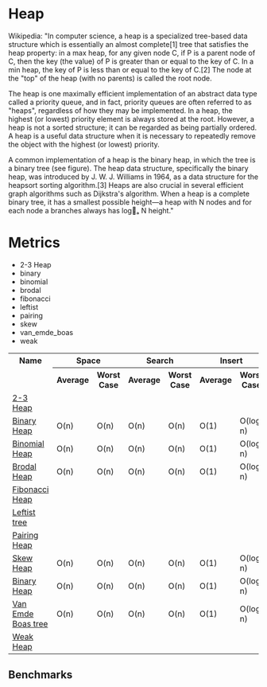 # Heap
Wikipedia: "In computer science, a heap is a specialized tree-based data
structure which is essentially an almost complete[1] tree that satisfies the
heap property: in a max heap, for any given node C, if P is a parent node of C,
then the key (the value) of P is greater than or equal to the key of C. In a min
heap, the key of P is less than or equal to the key of C.[2] The node at the
"top" of the heap (with no parents) is called the root node.

The heap is one maximally efficient implementation of an abstract data type
called a priority queue, and in fact, priority queues are often referred to as
"heaps", regardless of how they may be implemented. In a heap, the highest (or
lowest) priority element is always stored at the root. However, a heap is not a
sorted structure; it can be regarded as being partially ordered. A heap is a
useful data structure when it is necessary to repeatedly remove the object with
the highest (or lowest) priority.

A common implementation of a heap is the binary heap, in which the tree is a
binary tree (see figure). The heap data structure, specifically the binary heap,
was introduced by J. W. J. Williams in 1964, as a data structure for the
heapsort sorting algorithm.[3] Heaps are also crucial in several efficient graph
algorithms such as Dijkstra's algorithm. When a heap is a complete binary tree,
it has a smallest possible height—a heap with N nodes and for each node a
branches always has logٰₐ N height."

# Metrics
- 2-3 Heap
- binary
- binomial
- brodal
- fibonacci
- leftist
- pairing
- skew
- van_emde_boas
- weak
<table>
    <tr>
        <th>Name</th>
        <th colspan="2" style="text-align:center">Space</th>
        <th colspan="2" style="text-align:center">Search</th>
        <th colspan="2" style="text-align:center">Insert</th>
        <th colspan="2" style="text-align:center">Find-min</th>
        <th colspan="2" style="text-align:center">Delete-min</th>
    </tr>
    <tr>
        <td></td>
        <th style="text-align:center">Average</th>
        <th style="text-align:center">Worst Case</th>
        <th style="text-align:center">Average</th>
        <th style="text-align:center">Worst Case</th>
        <th style="text-align:center">Average</th>
        <th style="text-align:center">Worst Case</th>
        <th style="text-align:center">Average</th>
        <th style="text-align:center">Worst Case</th>
        <th style="text-align:center">Average</th>
        <th style="text-align:center">Worst Case</th>
    </tr>
    <tr>
        <td><a href=""https://en.wikipedia.org/wiki/2%E2%80%933_heap
        title="2-3 heap, Wikipedia">2-3 Heap</a></td>
        <td></td>
        <td></td>
        <td></td>
        <td></td>
        <td></td>
        <td></td>
        <td></td>
        <td></td>
        <td></td>
        <td></td>
    </tr>
    <tr>
        <td><a href="https://en.wikipedia.org/wiki/Binary_heap"
        title="Binary heap, Wikipedia">Binary Heap</a></td>
        <td>O(n)</td>
        <td>O(n)</td>
        <td>O(n)</td>
        <td>O(n)</td>
        <td>O(1)</td>
        <td>O(log n)</td>
        <td>O(1)</td>
        <td>O(1)</td>
        <td>O(log n)</td>
        <td>O(log n)</td>
    </tr>
    <tr>
        <td><a href="https://en.wikipedia.org/wiki/Binomial_heap"
        title="Binomial heap, Wikipedia">Binomial Heap</a></td>
        <td>O(n)</td>
        <td>O(n)</td>
        <td>O(n)</td>
        <td>O(n)</td>
        <td>O(1)</td>
        <td>O(log n)</td>
        <td>O(1)</td>
        <td>O(1)</td>
        <td>O(log n)</td>
        <td>O(log n)</td>
    </tr>
    <tr>
        <td><a href="https://en.wikipedia.org/wiki/Brodal_queue""
        title="Brodal heap, Wikipedia">Brodal Heap</a></td>
        <td>O(n)</td>
        <td>O(n)</td>
        <td>O(n)</td>
        <td>O(n)</td>
        <td>O(1)</td>
        <td>O(log n)</td>
        <td>O(1)</td>
        <td>O(1)</td>
        <td>O(log n)</td>
        <td>O(log n)</td>
    </tr>
    <tr>
        <td><a href="https://en.wikipedia.org/wiki/Fibonacci_heap"
        title="Fibonacci heap, Wikipedia">Fibonacci Heap</a></td>
        <td></td>
        <td></td>
        <td></td>
        <td></td>
        <td></td>
        <td></td>
        <td></td>
        <td></td>
        <td></td>
        <td></td>
    </tr>
    <tr>
        <td><a href="https://en.wikipedia.org/wiki/Leftist_tree"
        title="Leftist tree, Wikipedia">Leftist tree</a></td>
        <td></td>
        <td></td>
        <td></td>
        <td></td>
        <td></td>
        <td></td>
        <td></td>
        <td></td>
        <td></td>
        <td></td>
    </tr>
    <tr>
        <td><a href="https://en.wikipedia.org/wiki/Pairing_heap
        title="Pairing heap, Wikipedia">Pairing Heap</a></td>
        <td></td>
        <td></td>
        <td></td>
        <td></td>
        <td></td>
        <td></td>
        <td></td>
        <td></td>
        <td></td>
        <td></td>
    </tr>
    <tr>
        <td><a href="https://en.wikipedia.org/wiki/Skew_heap"
        title="Skew heap, Wikipedia">Skew Heap</a></td>
        <td>O(n)</td>
        <td>O(n)</td>
        <td>O(n)</td>
        <td>O(n)</td>
        <td>O(1)</td>
        <td>O(log n)</td>
        <td>O(1)</td>
        <td>O(1)</td>
        <td>O(log n)</td>
        <td>O(log n)</td>
    </tr>
    <tr>
        <td><a href="https://en.wikipedia.org/wiki/Binary_heap"
        title="Binary heap, Wikipedia">Binary Heap</a></td>
        <td>O(n)</td>
        <td>O(n)</td>
        <td>O(n)</td>
        <td>O(n)</td>
        <td>O(1)</td>
        <td>O(log n)</td>
        <td>O(1)</td>
        <td>O(1)</td>
        <td>O(log n)</td>
        <td>O(log n)</td>
    </tr>
    <tr>
        <td><a href="https://en.wikipedia.org/wiki/Van_Emde_Boas_tree
        title="Van Emde Boas tree, Wikipedia">Van Emde Boas tree</a></td>
        <td>O(n)</td>
        <td>O(n)</td>
        <td>O(n)</td>
        <td>O(n)</td>
        <td>O(1)</td>
        <td>O(log n)</td>
        <td>O(1)</td>
        <td>O(1)</td>
        <td>O(log n)</td>
        <td>O(log n)</td>
    </tr>
    <tr>
        <td><a href="https://en.wikipedia.org/wiki/Weak_heap
        title="Weak heap, Wikipedia">Weak Heap</a></td>
        <td></td>
        <td></td>
        <td></td>
        <td></td>
        <td></td>
        <td></td>
        <td></td>
        <td></td>
        <td></td>
        <td></td>
    </tr>
</table>

## Benchmarks

